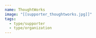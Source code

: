 ```yaml
---
name: ThoughtWorks
image: "[[supporter_thoughtworks.jpg]]"
tags:
  - type/supporter
  - type/organization
---
```


